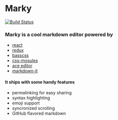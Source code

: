 # Marky

[![Build Status](https://travis-ci.org/vesparny/marky.svg)](https://travis-ci.org/vesparny/marky)

### Marky is a cool markdown editor powered by
* [react](http://facebook.github.io/react/)
* [redux](https://github.com/rackt/redux/)
* [basscss](www.basscss.com/)
* [css-mosules](https://github.com/css-modules/css-modules)
* [ace editor](http://ace.c9.io/)
* [markdown-it](https://github.com/markdown-it/markdown-it)


#### It ships with some handy features

* permalinking for easy sharing
* syntax highlighting
* emoji support
* syncronized scrolling
* GitHub flavored markdown
